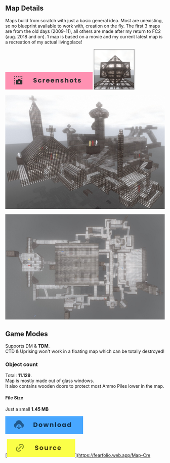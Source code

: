 ## Map Details

Maps build from scratch with just a basic general idea. Most are unexisting, so no blueprint available to work with, creation on the fly. The first 3 maps are from the old days (2009-11), all others are made after my return to FC2 (aug. 2018 and on). 1 map is based on a movie and my current latest map is a recreation of my actual livingplace!

![Screen shots](https://raw.githubusercontent.com/epicXHub/epicXHub.github.io/master/DB/assets/buttons/pink-screenshots.svg)
![MapPhoto](https://github.com/epicXHub/epicXHub.github.io/blob/master/DB/categories/game/FarCry%202/Maps/City%20of%20glass/CityOfGlass.png?raw=true)

![enter image description here](https://github.com/epicXHub/epicXHub.github.io/blob/master/DB/categories/game/FarCry%202/Maps/City%20of%20glass/CityOfGlassSIDE.jpg?raw=true)

![enter image description here](https://github.com/epicXHub/epicXHub.github.io/blob/master/DB/categories/game/FarCry%202/Maps/City%20of%20glass/CityOfGlassTOP.jpg?raw=true)

## Game Modes

Supports DM & **TDM**.  
CTD & Uprising won't work in a floating map which can be totally destroyed!

### Object count

Total: **11.129**.  
Map is mostly made out of glass windows.  
It also contains wooden doors to protect most Ammo Piles lower in the map.

#### File Size

Just a small **1.45 MB**

[!["Map Download"](https://raw.githubusercontent.com/epicXHub/epicXHub.github.io/master/DB/assets/buttons/blue-download.svg)](https://www.google.com/)

[!["Source"](https://raw.githubusercontent.com/epicXHub/epicXHub.github.io/master/DB/assets/buttons/yellow-source.svg)](https://fearfolio.web.app/Map-Cre
